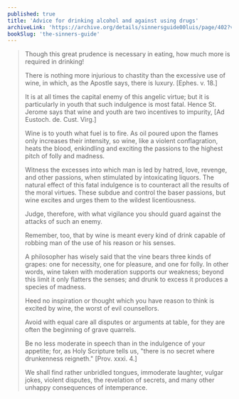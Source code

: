 ```yaml
---
published: true
title: 'Advice for drinking alcohol and against using drugs'
archiveLink: 'https://archive.org/details/sinnersguide00luis/page/402?view=theater'
bookSlug: 'the-sinners-guide'
---
```


> Though this great prudence is necessary in eating, how much more is required in drinking!
> 
> There is nothing more injurious to chastity than the excessive use of wine, in which, as the Apostle says, there is luxury. [Ephes. v. 18.]
> 
> It is at all times the capital enemy of this angelic virtue; but it is particularly in youth that such indulgence is most fatal. Hence St. Jerome says that wine and youth are two incentives to impurity, [Ad Eustoch. de. Cust. Virg.]
> 
> Wine is to youth what fuel is to fire. As oil poured upon the flames only increases their intensity, so wine, like a violent conflagration, heats the blood, enkindling and exciting the passions to the highest pitch of folly and madness.
> 
> Witness the excesses into which man is led by hatred, love, revenge, and other passions, when stimulated by intoxicating liquors. The natural effect of this fatal indulgence is to counteract all the results of the moral virtues. These subdue and control the baser passions, but wine excites and urges them to the wildest licentiousness.
> 
> Judge, therefore, with what vigilance you should guard against the attacks of such an enemy.
> 
> Remember, too, that by wine is meant every kind of drink capable of robbing man of the use of his reason or his senses.
> 
> A philosopher has wisely said that the vine bears three kinds of grapes: one for necessity, one for pleasure, and one for folly. In other words, wine taken with moderation supports our weakness; beyond this limit it only flatters the senses; and drunk to excess it produces a species of madness.
> 
> Heed no inspiration or thought which you have reason to think is excited by wine, the worst of evil counsellors.
> 
> Avoid with equal care all disputes or arguments at table, for they are often the beginning of grave quarrels.
> 
> Be no less moderate in speech than in the indulgence of your appetite; for, as Holy Scripture tells us, "there is no secret where drunkenness reigneth." [Prov. xxxi. 4.]
> 
> We shall find rather unbridled tongues, immoderate laughter, vulgar jokes, violent disputes, the revelation of secrets, and many other unhappy consequences of intemperance.

